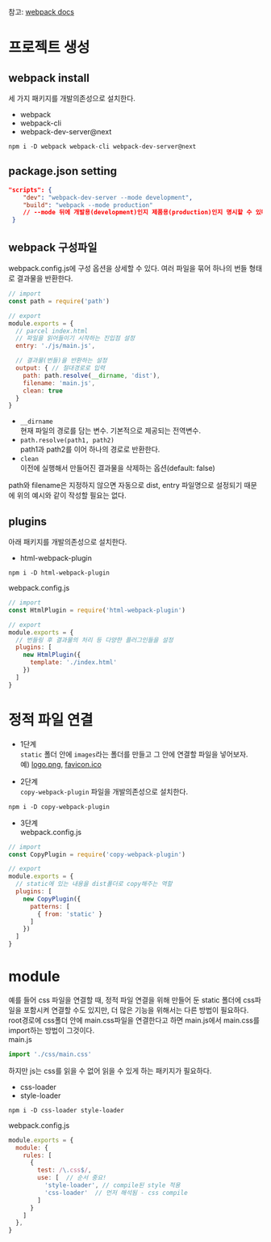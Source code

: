 참고: [webpack docs](https://webpack.js.org/configuration)

# 프로젝트 생성
## webpack install  
세 가지 패키지를 개발의존성으로 설치한다.

- webpack
- webpack-cli
- webpack-dev-server@next  

```
npm i -D webpack webpack-cli webpack-dev-server@next
```  

## package.json setting
```json
"scripts": {
    "dev": "webpack-dev-server --mode development",
    "build": "webpack --mode production"
    // --mode 뒤에 개발용(development)인지 제품용(production)인지 명시할 수 있다.
 }
```
## webpack 구성파일  
webpack.config.js에 구성 옵션을 상세할 수 있다. 여러 파일을 묶어 하나의 번들 형태로 결과물을 반환한다.  
```js
// import
const path = require('path')

// export
module.exports = {
  // parcel index.html
  // 파일을 읽어들이기 시작하는 진입점 설정
  entry: './js/main.js',

  // 결과물(번들)을 반환하는 설정
  output: { // 절대경로로 입력
    path: path.resolve(__dirname, 'dist'),
    filename: 'main.js',
    clean: true
  }
}
```

- `__dirname`  
현재 파일의 경로를 담는 변수. 기본적으로 제공되는 전역변수.
- `path.resolve(path1, path2)`  
path1과 path2를 이어 하나의 경로로 반환한다.  
- `clean`  
이전에 실행해서 만들어진 결과물을 삭제하는 옵션(default: false)  

path와 filename은 지정하지 않으면 자동으로 dist, entry 파일명으로 설정되기 때문에 위의 예시와 같이 작성할 필요는 없다.  

## plugins
아래 패키지를 개발의존성으로 설치한다.

- html-webpack-plugin  

```
npm i -D html-webpack-plugin
```

webpack.config.js  
```js
// import
const HtmlPlugin = require('html-webpack-plugin')

// export
module.exports = {
  // 번들링 후 결과물의 처리 등 다양한 플러그인들을 설정
  plugins: [
    new HtmlPlugin({
      template: './index.html'
    })
  ]
}
```
  
# 정적 파일 연결  
- 1단계  
`static` 폴더 안에 `images`라는 폴더를 만들고 그 안에 연결할 파일을 넣어보자.  
예) [logo.png](./static/images/logo.png), [favicon.ico](./static/images/favicon.ico)  

- 2단계  
`copy-webpack-plugin` 파일을 개발의존성으로 설치한다.  
```
npm i -D copy-webpack-plugin
```

- 3단계  
webpack.config.js  
```js
// import
const CopyPlugin = require('copy-webpack-plugin')

// export
module.exports = {
  // static에 있는 내용을 dist폴더로 copy해주는 역할
  plugins: [
    new CopyPlugin({
      patterns: [
        { from: 'static' }
      ]
    })
  ]
}
```

# module  
예를 들어 css 파일을 연결할 때, 정적 파일 연결을 위해 만들어 둔 static 폴더에 css파일을 포함시켜 연결할 수도 있지만, 더 많은 기능을 위해서는 다른 방법이 필요하다.  
root경로에 css폴더 안에 main.css파일을 연결한다고 하면 main.js에서 main.css를 import하는 방법이 그것이다.  
main.js  
```js
import './css/main.css'
```
하지만 js는 css를 읽을 수 없어 읽을 수 있게 하는 패키지가 필요하다.
- css-loader
- style-loader
```
npm i -D css-loader style-loader
```  

webpack.config.js
```js
module.exports = {
  module: {
    rules: [
      {
        test: /\.css$/,
        use: [  // 순서 중요!
          'style-loader', // compile된 style 적용
          'css-loader'  // 먼저 해석됨 - css compile
        ]
      }
    ]
  },
}
```